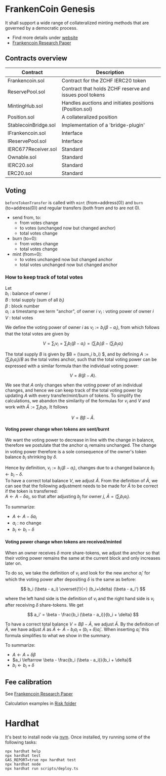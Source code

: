 # FrankenCoin Genesis

It shall support a wide range of collateralized minting methods that are governed by a democratic process.
* Find more details under [website](website/frontpage.md)
* [Frankencoin Research Paper](https://www.snb.ch/n/mmr/reference/sem_2022_06_03_maire/source/sem_2022_06_03_maire.n.pdf)
## Contracts overview

| Contract      | Description |
| ----------- | ----------- |
| Frankencoin.sol       | Contract for the ZCHF IERC20 token |
| ReservePool.sol       | Contract that holds ZCHF reserve and issues pool tokens |
| MintingHub.sol        | Handles auctions and initiates positions (Position.sol) |
| Position.sol          | A collateralized position |
| StablecoinBridge.sol  | Implementation of a 'bridge-plugin' |
| IFrankencoin.sol      | Interface |
| IReservePool.sol      | Interface |
| IERC677Receiver.sol   | Standard |
| Ownable.sol           | Standard |
| IERC20.sol            | Standard |
| ERC20.sol             | Standard |


## Voting

`beforeTokenTransfer` is called with `mint` (from=address(0)) and `burn` (to=address(0)) and regular transfers (both from and to are not 0).

* send from, to: 
    * from votes change
    * to votes (unchanged now but changed anchor)
    * total votes change
 * burn (to=0):
    * from votes change
    * total votes change
 * mint (from=0):
    * to votes unchanged now but changed anchor
    * total votes unchanged now but changed anchor

### How to keep track of total votes
Let  
$b_i$ : balance of owner $i$  
$B$ : total supply (sum of all $b_i$)  
$\beta$ : block number  
$a_i$ : a timestamp we term "anchor", of owner $i$
$v_i$ : voting power of owner $i$  
$V$ : total votes  

We define the voting power of owner $i$ as $v_i := b_i (\beta - a_i)$, from which follows that the total votes are given by

$$
V = \sum_i v_i = \sum_i b_i (\beta - a_i) = (\sum_i b_i) \beta - (\sum_i b_i a_i)
$$

The total supply $B$ is given by $B = (\sum_i b_i) $, and by defining $A:=(\sum_i b_i a_i)/B$ as the total
votes anchor, such that the total voting power can be expressed with a similar formula than the individual voting power:

$$
V = B (\beta - A).
$$

We see that $A$ only changes when the voting power of an individual changes, and hence we can keep track of the
total voting power by updating $A$ with every transfer/mint/burn of tokens. To simplify the calculations,
we abandon the similarity of the formulas for $v_i$ and $V$ and work with $\bar{A} := \sum_i b_i a_i$. It follows  

$$
V = B \beta - \bar{A}.
$$

#### Voting power change when tokens are sent/burnt
We want the voting power to decrease in line with the change in balance, therefore
we postulate that the anchor $a_i$ remains unchanged. The change in voting power therefore
is a sole consequence of the owner's token balance $b_i$ shrinking by $\delta$.

Hence by definition, $v_i := b_i (\beta - a_i)$,
changes due to a changed balance $b_i \leftarrow b_i - \delta$.  
To have a correct total balance $V$, we adjust $\bar{A}$. From the definition of $\bar{A}$, we can see that the following
adjustment needs to be made for $\bar{A}$ to be correct if the token is transferred:  
$A \leftarrow A - \delta a_i$, so that after adjusting $b_j$ for owner $j$, $\bar{A}=(\sum_i b_i a_i)$.

To summarize:
* $A \leftarrow A - \delta a_i$  
* $a_i$ : no change
* $b_i \leftarrow b_i - \delta$

#### Voting power change when tokens are received/minted
When an owner receives $\delta$ more share-tokens, we adjust the anchor so that their voting power remains the same at the
current block and only increases later on. 

To do so, we take the definition of $v_i$ and look for the new anchor
$a_i'$ for which the voting power after depositing $\delta$ is the same as before:  

$$
b_i (\beta - a_i) \overset{!}{=} (b_i+\delta) (\beta - a_i')
$$

where the left hand side is the definition of $v_i$ and the right hand side is $v_i$ after receiving $\delta$ share-tokens. We get 

$$
a_i' = \beta - \frac{b_i (\beta - a_i)}{b_i + \delta}
$$

To have a correct total balance $V=B \beta - \bar{A}$, we adjust $\bar{A}$. 
By the definition of $\bar{A}$, we have adjust $\bar{A}$ as $\bar{A} \leftarrow \bar{A} - b_i a_i + (b_i+\delta) a_i'$.
When inserting $a_i'$ this formula simplifies to what we show in the summary.

To summarize:
* $A \leftarrow A +\delta \beta$
* $a_i \leftarrow \beta - \frac{b_i (\beta - a_i)}{b_i + \delta}$
* $b_i \leftarrow b_i + \delta$



## Fee calibration 
See 
[Frankencoin Research Paper](https://www.snb.ch/n/mmr/reference/sem_2022_06_03_maire/source/sem_2022_06_03_maire.n.pdf)

Calculation examples in [Risk folder](Risk/parameters.py)

# Hardhat
It's best to install node via [nvm](https://heynode.com/tutorial/install-nodejs-locally-nvm/).
Once installed, try running some of the following tasks:

```shell
npx hardhat help
npx hardhat test
GAS_REPORT=true npx hardhat test
npx hardhat node
npx hardhat run scripts/deploy.ts
```
